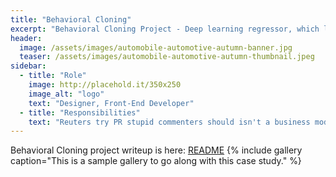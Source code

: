 ```yaml
---
title: "Behavioral Cloning"
excerpt: "Behavioral Cloning Project - Deep learning regressor, which learns the steering angle of a vehicle based on three camera vantage points."
header:
  image: /assets/images/automobile-automotive-autumn-banner.jpg
  teaser: /assets/images/automobile-automotive-autumn-thumbnail.jpeg
sidebar:
  - title: "Role"
    image: http://placehold.it/350x250
    image_alt: "logo"
    text: "Designer, Front-End Developer"
  - title: "Responsibilities"
    text: "Reuters try PR stupid commenters should isn't a business model"
---
```


Behavioral Cloning project writeup is here: [README](https://github.com/scollins83/CarND-Behavioral-Cloning-P3/blob/master/README.md)
{% include gallery caption="This is a sample gallery to go along with this case study." %}
